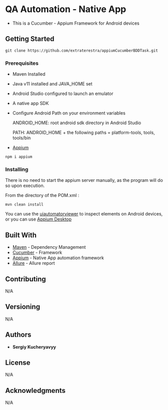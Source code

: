 # QA Automation - Native App

* This is a Cucumber - Appium Framework for  Android devices

## Getting Started

```
git clone https://github.com/extraterestra/appiumCucumberBDDTask.git
```

### Prerequisites

* Maven Installed
* Java v11 installed and JAVA_HOME set
* Android Studio configured to launch an emulator
* A native app SDK 
* Configure Android Path on your environment variables

  ANDROID_HOME: root android sdk directory in Android Studio

  PATH: ANDROID_HOME + the following paths = platform-tools, tools, tools/bin

* [Appium](https://www.npmjs.com/package/appium)
```
npm i appium
```

### Installing

There is no need to start the appium server manually, as the program will do so upon execution.

From the directory of the POM.xml :

```
mvn clean install
```

You can use the [uiautomatorviewer](https://developer.android.com/training/testing/ui-testing/uiautomator-testing) to inspect elements on Android devices, or you can use [Appium Desktop](https://github.com/appium/appium-desktop)


## Built With

* [Maven](https://maven.apache.org/) - Dependency Management
* [Cucumber](https://cucumber.io/) - Framework
* [Appium](http://appium.io/) -  Native App automation framework
* [Allure](https://allurereport.org/) -  Allure report

## Contributing

N/A

## Versioning

N/A

## Authors

* **Sergiy Kucheryavyy**


## License

N/A

## Acknowledgments

N/A